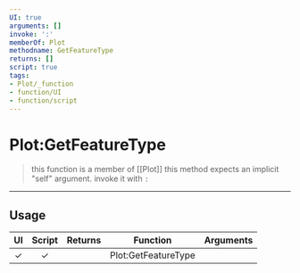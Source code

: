```yaml
---
UI: true
arguments: []
invoke: ':'
memberOf: Plot
methodname: GetFeatureType
returns: []
script: true
tags:
- Plot/_function
- function/UI
- function/script
---
```

# Plot:GetFeatureType
> this function is a member of [[Plot]]
> this method expects an implicit "self" argument. invoke it with `:`
-----
## Usage
|  UI | Script | Returns | Function | Arguments |
|:---:|:------:|-------:|:--------:|:---------|
|✓|✓||Plot:GetFeatureType||
